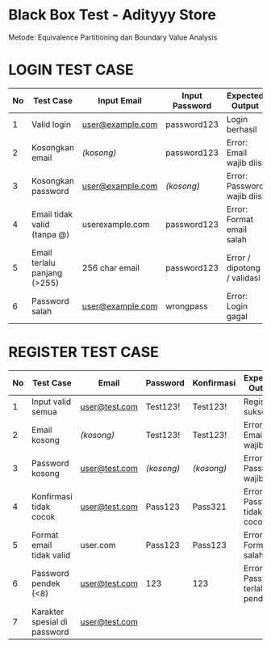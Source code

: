 # Black Box Test - Adityyy Store

Metode: Equivalence Partitioning dan Boundary Value Analysis

# LOGIN TEST CASE

| No | Test Case                    | Input Email                                 | Input Password | Expected Output             | Model           |
| -- | ---------------------------- | ------------------------------------------- | -------------- | --------------------------- | --------------- |
| 1  | Valid login                  | [user@example.com](mailto:user@example.com) | password123    | Login berhasil              | Equivalence     |
| 2  | Kosongkan email              | *(kosong)*                                  | password123    | Error: Email wajib diisi    | Boundary/Robust |
| 3  | Kosongkan password           | [user@example.com](mailto:user@example.com) | *(kosong)*     | Error: Password wajib diisi | Boundary/Robust |
| 4  | Email tidak valid (tanpa @)  | userexample.com                             | password123    | Error: Format email salah   | Equivalence     |
| 5  | Email terlalu panjang (>255) | 256 char email                              | password123    | Error / dipotong / validasi | BVA             |
| 6  | Password salah               | [user@example.com](mailto:user@example.com) | wrongpass      | Error: Login gagal          | Equivalence     |

# REGISTER TEST CASE
| No | Test Case                    | Email                                 | Password   | Konfirmasi | Expected Output                  | Model       |
| -- | ---------------------------- | ------------------------------------- | ---------- | ---------- | -------------------------------- | ----------- |
| 1  | Input valid semua            | [user@test.com](mailto:user@test.com) | Test123!   | Test123!   | Register sukses                  | Equivalence |
| 2  | Email kosong                 | *(kosong)*                            | Test123!   | Test123!   | Error: Email wajib diisi         | Robustness  |
| 3  | Password kosong              | [user@test.com](mailto:user@test.com) | *(kosong)* | *(kosong)* | Error: Password wajib            | Robustness  |
| 4  | Konfirmasi tidak cocok       | [user@test.com](mailto:user@test.com) | Pass123    | Pass321    | Error: Password tidak cocok      | Equivalence |
| 5  | Format email tidak valid     | user.com                              | Pass123    | Pass123    | Error: Format salah              | Equivalence |
| 6  | Password pendek (<8)         | [user@test.com](mailto:user@test.com) | 123        | 123        | Error: Password terlalu pendek   | BVA         |
| 7  | Karakter spesial di password | [user@test.com](mailto:user@test.com) | <script>   | <script>   | Validasi ditolak (harus dicegah) | Robustness  |

# CART PAGE ( USER ID & PEMBAYARAN) TEST CASE
| No | Test Case                                 | User ID     | Payment Method | Expected Output                                         | Model          |
| -- | ----------------------------------------- | ----------- | -------------- | ------------------------------------------------------- | -------------- |
| 1  | Tambah 1 User ID valid                    | 123456789   | QRIS           | Berhasil menambahkan 1 user                             | Equivalence    |
| 2  | User ID kosong                            | (kosong)    | QRIS           | Error: Silakan isi User ID terlebih dahulu!             | Robustness     |
| 3  | User ID < 9 digit                         | 12345678    | QRIS           | Error: User ID minimal 9 digit!                         | BVA            |
| 4  | User ID > 10 digit                        | 12345678901 | QRIS           | Error: User ID maksimal 10 digit!                       | BVA            |
| 5  | Duplikat User ID                          | 123456789   | QRIS           | Error: User ID sudah ditambahkan sebelumnya!            | Decision Table |
| 6  | Tambah lebih dari 5 User ID               | >5 data     | QRIS           | Error: Maksimal hanya 5 User ID                         | Robustness     |
| 7  | User ID valid, tapi jumlah diamond kosong | 123456789   | QRIS           | Error: Belum memasukkan jumlah item                     | Equivalence    |
| 8  | Tidak memilih metode pembayaran           | 123456789   | (kosong)       | Error: Mohon memilih metode pembayaran terlebih dahulu! | Robustness     |
| 9  | Generate invoice tanpa email              | 123456789   | QRIS           | Error: Mohon masukkan email pengiriman invoice!         | Robustness     |
| 10 | Hapus User ID yang tidak ada              | 000000000   | QRIS           | Error: User ID tidak ditemukan!                         | Negative Path  |
